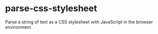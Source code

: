 # parse-css-stylesheet
Parse a string of text as a CSS stylesheet with JavaScript in the browser environment
